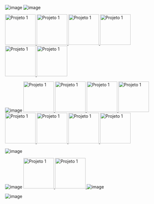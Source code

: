 ![image](https://github.com/Thamine-sumaya/DIO-Bootcamp-Python-AI-Backend-Developer/assets/160533319/a81a1c6c-503d-45b6-9278-f45c67c034a8)
![image](https://github.com/Thamine-sumaya/DIO-Bootcamp-Python-AI-Backend-Developer/assets/160533319/35a65653-ef26-43ed-81b4-9f150147c777)

<a href="https://www.dio.me/certificate/T5MGIUTE/share">
   <img src="https://github.com/Thamine-sumaya/DIO-Bootcamp-Python-AI-Backend-Developer/assets/160533319/dc8d074a-6fc0-4d1a-9a2b-6463184f1494" alt="Projeto 1" width="100" >
</a>
<a href="https://www.dio.me/certificate/RURCBEVX/share">
   <img src="https://github.com/Thamine-sumaya/DIO-Bootcamp-Python-AI-Backend-Developer/assets/160533319/76d70c59-7a6e-4481-8d1f-f42c91211adb" alt="Projeto 1" width="100" >
</a>
<a href="https://www.dio.me/certificate/QEPWPUB4/share">
   <img src="https://github.com/Thamine-sumaya/DIO-Bootcamp-Python-AI-Backend-Developer/assets/160533319/0d463516-d7cc-424a-a5e2-360f62a5b3f1" alt="Projeto 1" width="100" >
</a>
<a href="https://www.dio.me/certificate/3ZOFSM7A/share">
   <img src="https://github.com/Thamine-sumaya/DIO-Bootcamp-Python-AI-Backend-Developer/assets/160533319/e74a45c2-49d3-4dad-9baa-b060924b7066" alt="Projeto 1" width="100" >
</a>
<a href="https://www.dio.me/certificate/9WDFETXV/share">
   <img src="https://github.com/Thamine-sumaya/DIO-Bootcamp-Python-AI-Backend-Developer/assets/160533319/f95e5924-5d75-4a4f-8ebf-ff5784aae539" alt="Projeto 1" width="100" >
</a>
<a href="https://www.dio.me/certificate/NUIIDT4Z/share">
   <img src="https://github.com/Thamine-sumaya/DIO-Bootcamp-Python-AI-Backend-Developer/assets/160533319/841540d2-7ec3-4457-bc22-0bb44f7d92d4" alt="Projeto 1" width="100" >
</a>

![image](https://github.com/Thamine-sumaya/DIO-Bootcamp-Python-AI-Backend-Developer/assets/160533319/bd51f64a-5032-477a-9a99-c7d84d630e12)
<a href="https://www.dio.me/certificate/MJF7V4WC/share">
   <img src="https://github.com/Thamine-sumaya/DIO-Bootcamp-Python-AI-Backend-Developer/assets/160533319/76d70c59-7a6e-4481-8d1f-f42c91211adb" alt="Projeto 1" width="100" >
</a>
<a href="https://www.dio.me/certificate/AHASYWTK/share">
   <img src="https://github.com/Thamine-sumaya/DIO-Bootcamp-Python-AI-Backend-Developer/assets/160533319/76d70c59-7a6e-4481-8d1f-f42c91211adb" alt="Projeto 1" width="100" >
</a>
<a href="https://www.dio.me/certificate/IKFJQKL7/share">
   <img src="https://github.com/Thamine-sumaya/DIO-Bootcamp-Python-AI-Backend-Developer/assets/160533319/76d70c59-7a6e-4481-8d1f-f42c91211adb" alt="Projeto 1" width="100" >
</a>
<a href="https://www.dio.me/certificate/CY4ZTASF/share">
   <img src="https://github.com/Thamine-sumaya/DIO-Bootcamp-Python-AI-Backend-Developer/assets/160533319/0d55f752-54c1-409b-952d-57182238d206" alt="Projeto 1" width="100" >
</a>
<a href="https://www.dio.me/certificate/BHMB9NDT/share">
   <img src="https://github.com/Thamine-sumaya/DIO-Bootcamp-Python-AI-Backend-Developer/assets/160533319/d8597c1b-5849-43b7-b7c7-79fe81171939" alt="Projeto 1" width="100" >
</a>
<a href="https://www.dio.me/certificate/BVAFRBCF/share">
   <img src="https://github.com/Thamine-sumaya/DIO-Bootcamp-Python-AI-Backend-Developer/assets/160533319/d8597c1b-5849-43b7-b7c7-79fe81171939" alt="Projeto 1" width="100" >
</a>
<a href="https://www.dio.me/certificate/O0BPHDFJ/share">
   <img src="https://github.com/Thamine-sumaya/DIO-Bootcamp-Python-AI-Backend-Developer/assets/160533319/d8597c1b-5849-43b7-b7c7-79fe81171939" alt="Projeto 1" width="100" >
</a>
<a href="https://www.dio.me/certificate/ZNC0EK8H/share">
   <img src="https://github.com/Thamine-sumaya/DIO-Bootcamp-Python-AI-Backend-Developer/assets/160533319/d8597c1b-5849-43b7-b7c7-79fe81171939" alt="Projeto 1" width="100" >
</a>

![image](https://github.com/Thamine-sumaya/DIO-Bootcamp-Python-AI-Backend-Developer/assets/160533319/7b3e12ec-1a1f-4d59-ac35-fa5f6f540f08)

![image](https://github.com/Thamine-sumaya/DIO-Bootcamp-Python-AI-Backend-Developer/assets/160533319/18291081-424e-45ca-b5f2-892bac8bb76b)
<a href="https://www.dio.me/certificate/LNTCC1QK/share">
   <img src="https://github.com/Thamine-sumaya/DIO-Bootcamp-Python-AI-Backend-Developer/assets/160533319/d9d4552d-dcbb-49ca-bde6-696189563c8a" alt="Projeto 1" width="100" >
</a>
<a href="https://www.dio.me/certificate/TAT2O420/share">
   <img src="https://github.com/Thamine-sumaya/DIO-Bootcamp-Python-Data-Analytics/assets/160533319/44a888f6-aaf3-4718-bb5f-ac506aff6ab0" alt="Projeto 1" width="100" >
</a>
![image](https://github.com/Thamine-sumaya/DIO-Bootcamp-Python-AI-Backend-Developer/assets/160533319/5fcc1ab2-4156-46c1-8a6b-f33c3fd4128b)

![image](https://github.com/Thamine-sumaya/DIO-Bootcamp-Python-AI-Backend-Developer/assets/160533319/61fea60e-44da-455a-84bf-0aeb58615639)
